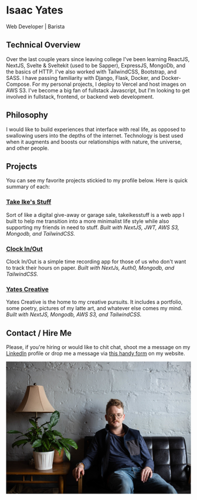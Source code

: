 # Isaac Yates

Web Developer | Barista

## Technical Overview

Over the last couple years since leaving college I've been learning ReactJS, NextJS, Svelte & Sveltekit (used to be Sapper), ExpressJS, MongoDb, and the basics of HTTP. I've also worked with TailwindCSS, Bootstrap, and SASS. I have passing familiarity with Django, Flask, Docker, and Docker-Compose. For my personal projects, I deploy to Vercel and host images on AWS S3. I've become a big fan of fullstack Javascript, but I'm looking to get involved in fullstack, frontend, or backend web development.

## Philosophy

I would like to build experiences that interface with real life, as opposed to swallowing users into the depths of the internet. Technology is best used when it augments and boosts our relationships with nature, the universe, and other people.

## Projects

You can see my favorite projects stickied to my profile below. Here is quick summary of each:

### [Take Ike's Stuff](https://github.com/ikealmighty/takeikesstuff.git)

Sort of like a digital give-away or garage sale, takeikesstuff is a web app I built to help me transition into a more minimalist life style while also supporting my friends in need to stuff. _Built with NextJS, JWT, AWS S3, Mongodb, and TailwindCSS._

### [Clock In/Out](https://github.com/ikealmighty/clockinout.git)

Clock In/Out is a simple time recording app for those of us who don't want to track their hours on paper. _Built with NextJs, Auth0, Mongodb, and TailwindCSS._

### [Yates Creative](https://github.com/ikealmighty/yatescreative.git)

Yates Creative is the home to my creative pursuits. It includes a portfolio, some poetry, pictures of my latte art, and whatever else comes my mind. _Built with NextJS, Mongodb, AWS S3, and TailwindCSS._

## Contact / Hire Me

Please, if you're hiring or would like to chit chat, shoot me a message on my [LinkedIn](https://www.linkedin.com/in/isaac-yates-572441116/) profile or drop me a message via [this handy form](https://yatescreative.com/contact) on my website.

![self portrait](selfportraits/IMG_7572_40_percent.jpg)
